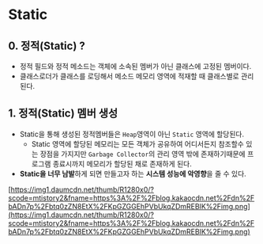 # Static

## 0. 정적(Static) ?

- 정적 필드와 정적 메소드는 객체에 소속된 멤버가 아닌 클래스에 고정된 멤버이다.
- 클래스로더가 클래스를 로딩해서 메소드 메모리 영역에 적재할 때 클래스별로 관리된다.

## 1. 정적(Static) 멤버 생성

- Static을 통해 생성된 정적멤버들은 `Heap`영역이 아닌 `Static` 영역에 할당된다.
    - Static 영역에 할당된 메모리는 모든 객체가 공유하여 어디서든지 참조할수 있는 장점을 가지지만 `Garbage Collector`의 관리 영역 밖에 존재하기때문에 프로그램 종료시까지 메모리가 할당된 채로 존재하게 된다.
- **Static을 너무 남발**하게 되면 만들고자 하는 **시스템 성능에 악영향**을 줄 수 있다.

[https://img1.daumcdn.net/thumb/R1280x0/?scode=mtistory2&fname=https%3A%2F%2Fblog.kakaocdn.net%2Fdn%2FbADn7p%2Fbtq0zZN8EtX%2FKpGZGGEhPVbUkqZDmREBIK%2Fimg.png](https://img1.daumcdn.net/thumb/R1280x0/?scode=mtistory2&fname=https%3A%2F%2Fblog.kakaocdn.net%2Fdn%2FbADn7p%2Fbtq0zZN8EtX%2FKpGZGGEhPVbUkqZDmREBIK%2Fimg.png)